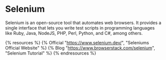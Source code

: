# Selenium

Selenium is an open-source tool that automates web browsers. It provides a single interface that lets you write test scripts in programming languages like Ruby, Java, NodeJS, PHP, Perl, Python, and C#, among others.

{% resources %}
  {% Official "https://www.selenium.dev/", "Seleniums Official Website" %}
  {% Blog "https://www.browserstack.com/selenium", "Selenium Tutorial" %}
{% endresources %}
